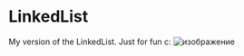# LinkedList
My version of the LinkedList. Just for fun c:
![изображение](https://user-images.githubusercontent.com/43088802/212758965-eb6fb428-e8c4-4d96-95c8-1aa400f2803d.png)
